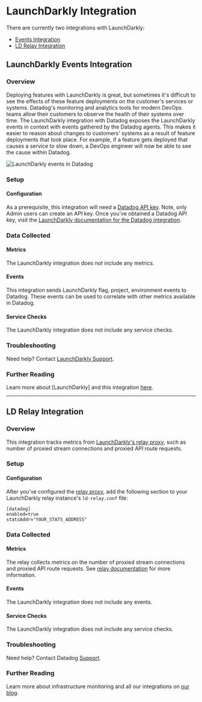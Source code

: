 # LaunchDarkly Integration

There are currently two integrations with LaunchDarkly:

- [Events Integration](#launchdarkly-events-integration)
- [LD Relay Integration](#ld-relay-integration)

## LaunchDarkly Events Integration

### Overview

Deploying features with LaunchDarkly is great, but sometimes it's difficult to
see the effects of these feature deployments on the customer's services or
systems. Datadog's monitoring and analytics tools for modern DevOps teams allow
their customers to observe the health of their systems over time. The
LaunchDarkly integration with Datadog exposes the LaunchDarkly events in context
with events gathered by the Datadog agents. This makes it easier to reason about
changes to customers' systems as a result of feature deployments that took
place. For example, if a feature gets deployed that causes a service to slow
down, a DevOps engineer will now be able to see the cause within Datadog.

![LaunchDarkly events in Datadog][7]

### Setup

#### Configuration

As a prerequisite, this integration will need a [Datadog API
key][6]. Note, only Admin users can create an API key. Once you've obtained a Datadog API key, visit the [LaunchDarkly documentation for the Datadog integration][8].

### Data Collected

#### Metrics

The LaunchDarkly integration does not include any metrics.

#### Events

This integration sends LaunchDarkly flag, project, environment events to Datadog. These events can be used to correlate with other metrics available in Datadog.

#### Service Checks

The LaunchDarkly integration does not include any service checks.

### Troubleshooting

Need help? Contact [LaunchDarkly Support][9].

### Further Reading

Learn more about [LaunchDarkly] and this integration [here][8].

---

## LD Relay Integration

### Overview

This integration tracks metrics from [LaunchDarkly's relay proxy][1], such as
number of proxied stream connections and proxied API route requests.

### Setup

#### Configuration

After you've configured the [relay proxy][2], add the following section to your
LaunchDarkly relay instance's `ld-relay.conf` file:

```
[datadog]
enabled=true
statsAddr="YOUR_STATS_ADDRESS"
```

### Data Collected

#### Metrics

The relay collects metrics on the number of proxied stream connections and
proxied API route requests. See [relay documentation][3] for more information.

#### Events

The LaunchDarkly integration does not include any events.

#### Service Checks

The LaunchDarkly integration does not include any service checks.

### Troubleshooting

Need help? Contact Datadog [Support][4].

### Further Reading

Learn more about infrastructure monitoring and all our integrations on [our
blog][5].

[1]: https://docs.launchdarkly.com/docs/the-relay-proxy
[2]: https://github.com/launchdarkly/ld-relay#quick-setup
[3]: https://github.com/launchdarkly/ld-relay#exporting-metrics-and-traces
[4]: https://docs.datadoghq.com/help
[5]: https://www.datadoghq.com/blog
[6]: https://app.datadoghq.com/account/settings#api
[7]: https://raw.githubusercontent.com/DataDog/integrations-extras/master/launchdarkly/assets/image/ld-datadog-hover.gif
[8]: https://docs.launchdarkly.com/docs/datadog
[9]: https://support.launchdarkly.com/hc/en-us/requests/new
